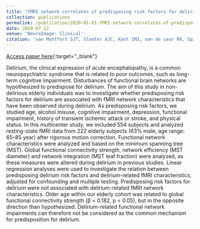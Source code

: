 ```yaml
---
title: "fMRI network correlates of predisposing risk factors for delirium: A cross-sectional study"
collection: publications
permalink: /publication/2020-01-01-fMRI-network-correlates-of-predisposing-risk-factors-for-delirium-A-cross-sectional-study
date: 2020-07-12
venue: 'NeuroImage: Clinical'
citation: 'van Montfort SJT, Slooter AJC, Kant IMJ, van de Leur RR, Spies C, de Bresser J, Witkamp TD, Hendrikse J, van Dellen E. fMRI network correlates of predisposing risk factors for delirium: A cross-sectional study. NeuroImage Clin. 2020;27:102347.'
---
```

[Access paper here](https://doi.org/10.1016/j.nicl.2020.102347){:target="_blank"}

Delirium, the clinical expression of acute encephalopathy, is a common neuropsychiatric syndrome that is related to poor outcomes, such as long-term cognitive impairment. Disturbances of functional brain networks are hypothesized to predispose for delirium. The aim of this study in non-delirious elderly individuals was to investigate whether predisposing risk factors for delirium are associated with fMRI network characteristics that have been observed during delirium. As predisposing risk factors, we studied age, alcohol misuse, cognitive impairment, depression, functional impairment, history of transient ischemic attack or stroke, and physical status. In this multicenter study, we included 554 subjects and analyzed resting-state fMRI data from 222 elderly subjects (63% male, age range: 65–85 year) after rigorous motion correction. Functional network characteristics were analyzed and based on the minimum spanning tree (MST). Global functional connectivity strength, network efficiency (MST diameter) and network integration (MST leaf fraction) were analyzed, as these measures were altered during delirium in previous studies. Linear regression analyses were used to investigate the relation between predisposing delirium risk factors and delirium-related fMRI characteristics, adjusted for confounding and multiple testing. Predisposing risk factors for delirium were not associated with delirium-related fMRI network characteristics. Older age within our elderly cohort was related to global functional connectivity strength (β = 0.182, p < 0.05), but in the opposite direction than hypothesized. Delirium-related functional network impairments can therefore not be considered as the common mechanism for predisposition for delirium.